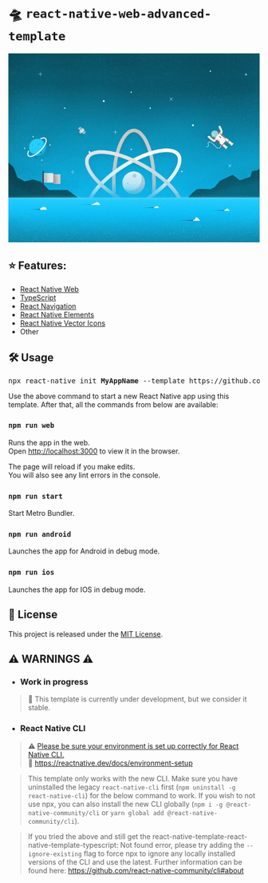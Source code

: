 # 🛸 `react-native-web-advanced-template`

[comment]: <> (![Logo]&#40;static/img/react-native-xlr8.jpg&#41;)

<p align="center">
 <img src="static/img/react-native-xlr8.jpg" alt="logo"/>
</p>

## ⭐ Features:
- [React Native Web](https://necolas.github.io/react-native-web/)
- [TypeScript](https://www.typescriptlang.org/)
- [React Navigation](https://reactnavigation.org/)
- [React Native Elements](https://reactnativeelements.com/)
- [React Native Vector Icons](https://github.com/oblador/react-native-vector-icons)
- Other

## 🛠 Usage

<pre>npx react-native init <b>MyAppName</b> --template https://github.com/Notorious112/react-native-web-advanced-template.git</pre>

Use the above command to start a new React Native app using this template. After that, all the commands from below are available:

### `npm run web`

Runs the app in the web.\
Open [http://localhost:3000](http://localhost:3000) to view it in the browser.

The page will reload if you make edits.\
You will also see any lint errors in the console.

### `npm run start`

Start Metro Bundler.

### `npm run android`

Launches the app for Android in debug mode.

### `npm run ios`

Launches the app for IOS in debug mode.

## 📃 License

This project is released under the [MIT License](LICENSE).

## ⚠️ WARNINGS ⚠️
- ### Work in progress
> 🚧 This template is currently under development, but we consider it stable.
- ### React Native CLI
> ⚠️ [Please be sure your environment is set up correctly for React Native CLI.](https://reactnative.dev/docs/environment-setup) \
> 🔗 https://reactnative.dev/docs/environment-setup

> This template only works with the new CLI. Make sure you have uninstalled the legacy `react-native-cli` first (`npm uninstall -g react-native-cli`) for the below command to work. If you wish to not use npx, you can also install the new CLI globally (`npm i -g @react-native-community/cli` or `yarn global add @react-native-community/cli`).

> If you tried the above and still get the react-native-template-react- native-template-typescript: Not found error, please try adding the `--ignore-existing` flag to force npx to ignore any locally installed versions of the CLI and use the latest.
Further information can be found here: https://github.com/react-native-community/cli#about
